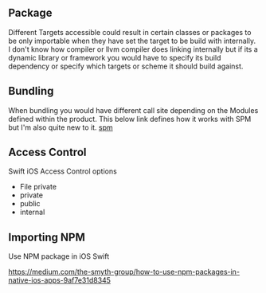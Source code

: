 
## Package 

Different Targets accessible could result in certain classes or packages to be only importable when they have set the target to be build with internally.
I don't know how compiler or llvm compiler does linking internally but if its a dynamic library or framework you would have to specify its build dependency or specify which targets or scheme it should build against.

## Bundling 

When bundling you would have different call site depending on the Modules defined within the product. This below link defines how it works with SPM but I'm also quite new to it.
[spm](spm.md#Bundling)

## Access Control

Swift iOS Access Control options

- File private
- private
- public
- internal


## Importing NPM

Use NPM package in iOS Swift

https://medium.com/the-smyth-group/how-to-use-npm-packages-in-native-ios-apps-9af7e31d8345
